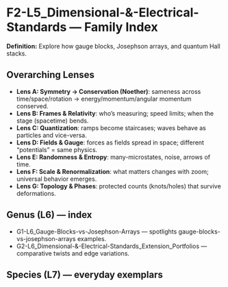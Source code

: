 # F2-L5_Dimensional-&-Electrical-Standards — Family Index
**Definition:** Explore how gauge blocks, Josephson arrays, and quantum Hall stacks.

## Overarching Lenses

- **Lens A: Symmetry -> Conservation (Noether)**: sameness across time/space/rotation → energy/momentum/angular momentum conserved.
- **Lens B: Frames & Relativity**: who’s measuring; speed limits; when the stage (spacetime) bends.
- **Lens C: Quantization**: ramps become staircases; waves behave as particles and vice-versa.
- **Lens D: Fields & Gauge**: forces as fields spread in space; different “potentials” = same physics.
- **Lens E: Randomness & Entropy**: many-microstates, noise, arrows of time.
- **Lens F: Scale & Renormalization**: what matters changes with zoom; universal behavior emerges.
- **Lens G: Topology & Phases**: protected counts (knots/holes) that survive deformations.

## Genus (L6) — index
- G1-L6_Gauge-Blocks-vs-Josephson-Arrays — spotlights gauge-blocks-vs-josephson-arrays examples.
- G2-L6_Dimensional-&-Electrical-Standards_Extension_Portfolios — comparative twists and edge variations.

## Species (L7) — everyday exemplars

